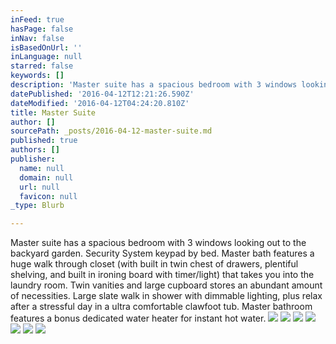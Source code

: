 ```yaml
---
inFeed: true
hasPage: false
inNav: false
isBasedOnUrl: ''
inLanguage: null
starred: false
keywords: []
description: 'Master suite has a spacious bedroom with 3 windows looking out to the backyard garden. Security System keypad by bed. Master bath features a huge walk through closet (with built in twin chest of drawers, plentiful shelving, and built in ironing board with timer/light) that takes you into the laundry room. Twin vanities and large cupboard stores an abundant amount of necessities. Large slate walk in shower with dimmable lighting, plus relax after a stressful day in a ultra comfortable clawfoot tub. Master bathroom features a bonus dedicated water heater for instant hot water.'
datePublished: '2016-04-12T12:21:26.590Z'
dateModified: '2016-04-12T04:24:20.810Z'
title: Master Suite
author: []
sourcePath: _posts/2016-04-12-master-suite.md
published: true
authors: []
publisher:
  name: null
  domain: null
  url: null
  favicon: null
_type: Blurb

---
```

Master suite has a spacious bedroom with 3 windows looking out to the backyard garden. Security System keypad by bed. Master bath features a huge walk through closet (with built in twin chest of drawers, plentiful shelving, and built in ironing board with timer/light) that takes you into the laundry room. Twin vanities and large cupboard stores an abundant amount of necessities. Large slate walk in shower with dimmable lighting, plus relax after a stressful day in a ultra comfortable clawfoot tub. Master bathroom features a bonus dedicated water heater for instant hot water.
![](https://s3-us-west-2.amazonaws.com/the-grid-img/p/e60df9fdea9f725921f051ef167041b41c593276.jpg)
![](https://s3-us-west-2.amazonaws.com/the-grid-img/p/587c4a5e93812e613667d307db6fa6b87a5ec963.jpg)
![](https://s3-us-west-2.amazonaws.com/the-grid-img/p/7115a6a89ea55fc808bc882424e97b718fe7caec.jpg)
![](https://s3-us-west-2.amazonaws.com/the-grid-img/p/70b3d1cd03d9da9a050110405ef499ed46051300.jpg)
![](https://s3-us-west-2.amazonaws.com/the-grid-img/p/a754c66a531af02b8d1ff696539f74819a8e0ff7.jpg)
![](https://s3-us-west-2.amazonaws.com/the-grid-img/p/6a99557db20562442d038ef7daea1278ae1f68bd.jpg)
![](https://s3-us-west-2.amazonaws.com/the-grid-img/p/9d88d7d685ad6a5c3ac04d0e5820e4f2e147e8c4.jpg)